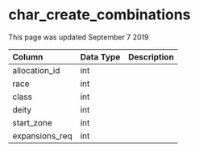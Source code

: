 # char\_create\_combinations

This page was updated September 7 2019

| Column | Data Type | Description |
| :--- | :--- | :--- |
| allocation\_id | int |  |
| race | int |  |
| class | int |  |
| deity | int |  |
| start\_zone | int |  |
| expansions\_req | int |  |

